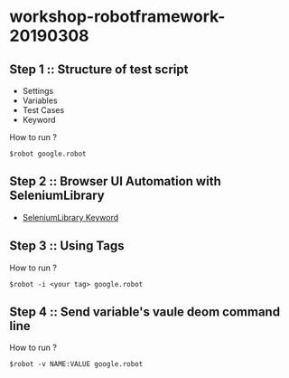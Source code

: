 # workshop-robotframework-20190308

## Step 1 :: Structure of test script
* Settings
* Variables
* Test Cases
* Keyword

How to run ?
```
$robot google.robot
```

## Step 2 :: Browser UI Automation with SeleniumLibrary

* [SeleniumLibrary Keyword](http://robotframework.org/SeleniumLibrary/SeleniumLibrary.html)

## Step 3 :: Using Tags

How to run ?
```
$robot -i <your tag> google.robot
```

## Step 4 :: Send variable's vaule deom command line
How to run ?
```
$robot -v NAME:VALUE google.robot
```

